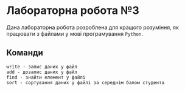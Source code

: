 # Лабораторна робота №3

Дана лабораторна робота розроблена для кращого розуміння, як працювати з файлами у мові програмування `Python`.

## Команди
```
write - запис даних у файл
add - дозапис даних у файл
find - знайти елемент у файлі
sort - сортування даних у файлі за середнім балом студента
```